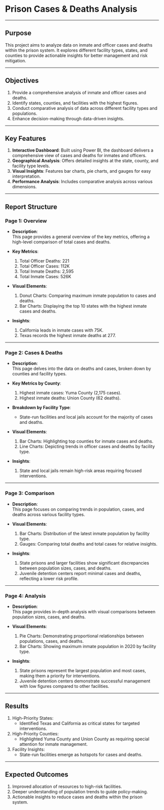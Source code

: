 # Prison Cases & Deaths Analysis 
---


##  Purpose  
This project aims to analyze data on inmate and officer cases and deaths within the prison system. It explores different facility types, states, and counties to provide actionable insights for better management and risk mitigation.  

---

##  Objectives  
1. Provide a comprehensive analysis of inmate and officer cases and deaths.  
2. Identify states, counties, and facilities with the highest figures.  
3. Conduct comparative analysis of data across different facility types and populations.  
4. Enhance decision-making through data-driven insights.  

---

##  Key Features  
1. **Interactive Dashboard**: Built using Power BI, the dashboard delivers a comprehensive view of cases and deaths for inmates and officers.  
2. **Geographical Analysis**: Offers detailed insights at the state, county, and facility type levels.  
3. **Visual Insights**: Features bar charts, pie charts, and gauges for easy interpretation.  
4. **Performance Analysis**: Includes comparative analysis across various dimensions.  

---

##  Report Structure  

###  Page 1: Overview  
- **Description**:  
   This page provides a general overview of the key metrics, offering a high-level comparison of total cases and deaths.  

- **Key Metrics**:  
   1. Total Officer Deaths: 221  
   2. Total Officer Cases: 112K  
   3. Total Inmate Deaths: 2,595  
   4. Total Inmate Cases: 526K  

- **Visual Elements**:  
   1. Donut Charts: Comparing maximum inmate population to cases and deaths.  
   2. Bar Charts: Displaying the top 10 states with the highest inmate cases and deaths.  

- **Insights**:  
   1. California leads in inmate cases with 75K.  
   2. Texas records the highest inmate deaths at 277.  

---

###  Page 2: Cases & Deaths  
- **Description**:  
   This page delves into the data on deaths and cases, broken down by counties and facility types.  

- **Key Metrics by County**:  
   1. Highest inmate cases: Yuma County (2,175 cases).  
   2. Highest inmate deaths: Union County (62 deaths).  

- **Breakdown by Facility Type**:  
   - State-run facilities and local jails account for the majority of cases and deaths.  

- **Visual Elements**:  
   1. Bar Charts: Highlighting top counties for inmate cases and deaths.  
   2. Line Charts: Depicting trends in officer cases and deaths by facility type.  

- **Insights**:  
   1. State and local jails remain high-risk areas requiring focused interventions.  

---

###  Page 3: Comparison  
- **Description**:  
   This page focuses on comparing trends in population, cases, and deaths across various facility types.  

- **Visual Elements**:  
   1. Bar Charts: Distribution of the latest inmate population by facility type.  
   2. Gauges: Comparing total deaths and total cases for relative insights.  

- **Insights**:  
   1. State prisons and larger facilities show significant discrepancies between population sizes, cases, and deaths.  
   2. Juvenile detention centers report minimal cases and deaths, reflecting a lower risk profile.  

---

###  Page 4: Analysis  
- **Description**:  
   This page provides in-depth analysis with visual comparisons between population sizes, cases, and deaths.  

- **Visual Elements**:  
   1. Pie Charts: Demonstrating proportional relationships between populations, cases, and deaths.  
   2. Bar Charts: Showing maximum inmate population in 2020 by facility type.  

- **Insights**:  
   1. State prisons represent the largest population and most cases, making them a priority for interventions.  
   2. Juvenile detention centers demonstrate successful management with low figures compared to other facilities.  

---

##  Results  
1. High-Priority States:  
   - Identified Texas and California as critical states for targeted interventions.  
2. High-Priority Counties:  
   - Highlighted Yuma County and Union County as requiring special attention for inmate management.  
3. Facility Insights:  
   - State-run facilities emerge as hotspots for cases and deaths.  

---

##  Expected Outcomes  
1. Improved allocation of resources to high-risk facilities.  
2. Deeper understanding of population trends to guide policy-making.  
3. Actionable insights to reduce cases and deaths within the prison system.  




